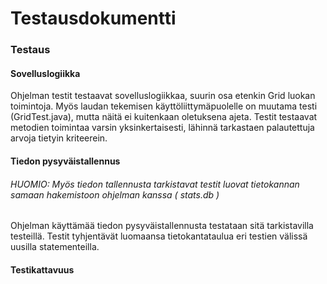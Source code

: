 # Testausdokumentti

### Testaus

#### Sovelluslogiikka
Ohjelman testit testaavat sovelluslogiikkaa, suurin osa etenkin Grid luokan toimintoja. Myös laudan tekemisen käyttöliittymäpuolelle on muutama testi (GridTest.java), mutta näitä ei kuitenkaan oletuksena ajeta. Testit testaavat metodien toimintaa varsin yksinkertaisesti, lähinnä tarkastaen palautettuja arvoja tietyin kriteerein.

#### Tiedon pysyväistallennus

###### HUOMIO: Myös tiedon tallennusta tarkistavat testit luovat tietokannan samaan hakemistoon ohjelman kanssa ( stats.db )
Ohjelman käyttämää tiedon pysyväistallennusta testataan sitä tarkistavilla testeillä. Testit tyhjentävät luomaansa tietokantataulua eri testien välissä uusilla statementeilla.

#### Testikattavuus
